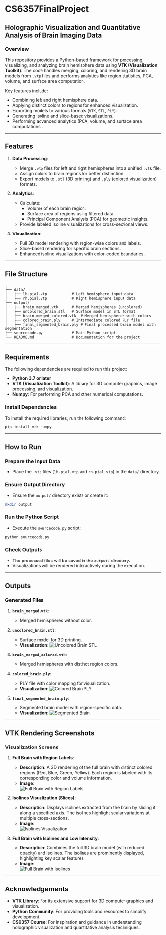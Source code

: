 # CS6357FinalProject

## Holographic Visualization and Quantitative Analysis of Brain Imaging Data

### Overview

This repository provides a Python-based framework for processing, visualizing, and analyzing brain hemisphere data using **VTK (Visualization Toolkit)**. The code handles merging, coloring, and rendering 3D brain models from `.vtp` files and performs analytics like region statistics, PCA, volume, and surface area computation.

Key features include:
- Combining left and right hemisphere data.
- Applying distinct colors to regions for enhanced visualization.
- Exporting models to various formats (`VTK`, `STL`, `PLY`).
- Generating isoline and slice-based visualizations.
- Performing advanced analytics (PCA, volume, and surface area computations).

---

## Features

1. **Data Processing**:
   - Merge `.vtp` files for left and right hemispheres into a unified `.vtk` file.
   - Assign colors to brain regions for better distinction.
   - Export models to `.stl` (3D printing) and `.ply` (colored visualization) formats.

2. **Analytics**:
   - Calculate:
     - Volume of each brain region.
     - Surface area of regions using filtered data.
     - Principal Component Analysis (PCA) for geometric insights.
   - Provide labeled isoline visualizations for cross-sectional views.

3. **Visualization**:
   - Full 3D model rendering with region-wise colors and labels.
   - Slice-based rendering for specific brain sections.
   - Enhanced isoline visualizations with color-coded boundaries.

---

## File Structure

```plaintext
.
├── data/
│   ├── lh.pial.vtp           # Left hemisphere input data
│   ├── rh.pial.vtp           # Right hemisphere input data
├── output/
│   ├── brain_merged.vtk      # Merged hemispheres (uncolored)
│   ├── uncolored_brain.stl   # Surface model in STL format
│   ├── brain_merged_colored.vtk  # Merged hemispheres with colors
│   ├── colored_brain.ply     # Intermediate colored PLY file
│   ├── final_segmented_brain.ply # Final processed brain model with segmentation
├── sourcecode.py             # Main Python script
└── README.md                 # Documentation for the project
```

---

## Requirements

The following dependencies are required to run this project:

- **Python 3.7 or later**
- **VTK (Visualization Toolkit)**: A library for 3D computer graphics, image processing, and visualization.
- **Numpy**: For performing PCA and other numerical computations.

### Install Dependencies

To install the required libraries, run the following command:

```bash
pip install vtk numpy
```

---

## How to Run

### Prepare the Input Data

- Place the `.vtp` files (`lh.pial.vtp` and `rh.pial.vtp`) in the `data/` directory.

### Ensure Output Directory

- Ensure the `output/` directory exists or create it:

```bash
mkdir output
```

### Run the Python Script

- Execute the `sourcecode.py` script:

```bash
python sourcecode.py
```

### Check Outputs

- The processed files will be saved in the `output/` directory.
- Visualizations will be rendered interactively during the execution.

---

  ## Outputs

### Generated Files
1. **`brain_merged.vtk`**: 
   - Merged hemispheres without color.

2. **`uncolored_brain.stl`**:
   - Surface model for 3D printing.
   - **Visualization**:
     ![Uncolored Brain STL](./images/uncolored_brain_stl.png)

3. **`brain_merged_colored.vtk`**:
   - Merged hemispheres with distinct region colors.

4. **`colored_brain.ply`**:
   - PLY file with color mapping for visualization.
   - **Visualization**:
     ![Colored Brain PLY](./images/colored_brain_ply.png)

5. **`final_segmented_brain.ply`**:
   - Segmented brain model with region-specific data.
   - **Visualization**:
     ![Segmented Brain](./images/final_segmented_brain.png)

---

## VTK Rendering Screenshots

### Visualization Screens
1. **Full Brain with Region Labels**:
   - **Description**: A 3D rendering of the full brain with distinct colored regions (Red, Blue, Green, Yellow). Each region is labeled with its corresponding color and volume information.
   - **Image**:  
     ![Full Brain with Region Labels](./vtk_renders/region_labels.png)

2. **Isolines Visualization (Slices)**:
   - **Description**: Displays isolines extracted from the brain by slicing it along a specified axis. The isolines highlight scalar variations at multiple cross-sections.
   - **Image**:  
     ![Isolines Visualization](./vtk_renders/isolines_slices.png)

3. **Full Brain with Isolines and Low Intensity**:
   - **Description**: Combines the full 3D brain model (with reduced opacity) and isolines. The isolines are prominently displayed, highlighting key scalar features.
   - **Image**:  
     ![Full Brain with Isolines](./vtk_renders/full_brain_isolines.png)

---

## Acknowledgements

- **VTK Library**: For its extensive support for 3D computer graphics and visualization.
- **Python Community**: For providing tools and resources to simplify development.
- **CS6357 Course**: For inspiration and guidance in understanding holographic visualization and quantitative analysis techniques.
